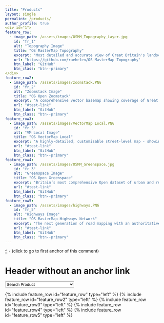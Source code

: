 ```yaml
---
title: "Products"
layout: single
permalink: /products/
author_profile: true
<div id="1">
feature_row:
  - image_path: /assets/images/OSMM_Topography_Layer.jpg
    id: "fr_1"
    alt: "Topography Image"
    title: "OS MasterMap Topography"
    excerpt: "Most detailed and accurate view of Great Britain's landscape – from roads to fields, to buildings and trees and more."
    url: "https://github.com/raehelen/OS-MasterMap-Topography"
    btn_label: "GitHub" 
    btn_class: "btn--primary"
</div>	
feature_row2:
  - image_path: /assets/images/zoomstack.PNG
    id: "fr_2"
    alt: "Zoomstack Image"
    title: "OS Open Zoomstack"
    excerpt: "A comprehensive vector basemap showing coverage of Great Britain from a national level, right down to street detail."
    url: "#test-link"
    btn_label: "GitHub"
    btn_class: "btn--primary"
feature_row3:
  - image_path: /assets/images/VectorMap Local.PNG
    id: "fr_3"
    alt: "VM Local Image"
    title: "OS VectorMap Local"
    excerpt: "A highly-detailed, customisable street-level map - showing fences, building outlines, paths and street names."
    url: "#test-link"
    btn_label: "GitHub"
    btn_class: "btn--primary"
feature_row4:
  - image_path: /assets/images/OSMM_Greenspace.jpg
    id: "fr_3"	
    alt: "Greenspace Image"
    title: "OS Open Greenspace"
    excerpt: "Britain’s most comprehensive Open dataset of urban and rural greenspaces."
    url: "#test-link"
    btn_label: "GitHub"
    btn_class: "btn--primary"
feature_row5:
  - image_path: /assets/images/highways.PNG
    id: "fr_5"
    alt: "Highways Image"
    title: "OS MasterMap Highways Network"
    excerpt: "The next generation of road mapping with an authoritative single view of the whole road network."
    url: "#test-link"
    btn_label: "GitHub"
    btn_class: "btn--primary"
---
```


<a href="#fr_5">`^`</a> - (click to go to first anchor of this comment) 
# Header without an anchor link


<select id="select-anchor" onChange="window.location.hash=this.value">
		<option value="">Search Product</option>
		<option value="fr_1">OS MasterMap Topography</option>
	 	<option value="fr_3">OS VectorMap Local</option>
		<option value="fr_2">OS Open Zoomstack</option>
		<option value="fr_4">OS Open Greenspace</option>
	 	<option value="fr_5">OS MasterMap Highways Network </option>
</select>
	
	
{% include feature_row id="feature_row" type="left" %}
{% include feature_row id="feature_row2" type="left" %}
{% include feature_row id="feature_row3" type="left" %}
{% include feature_row id="feature_row4" type="left" %}
{% include feature_row id="feature_row5" type="left" %}


